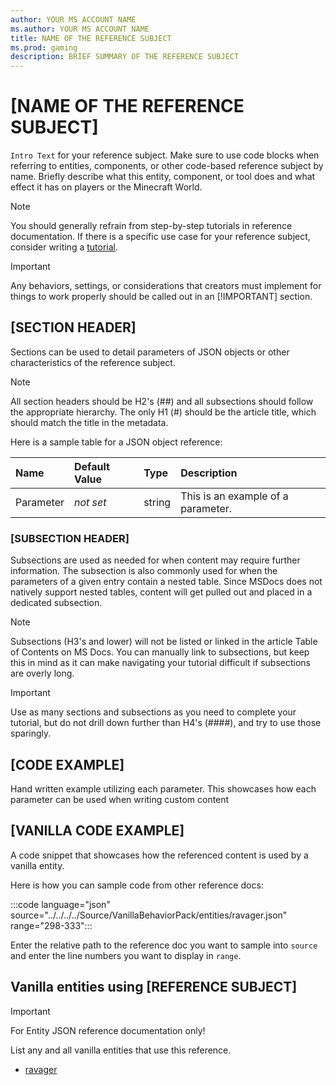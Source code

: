 ```yaml
---
author: YOUR MS ACCOUNT NAME
ms.author: YOUR MS ACCOUNT NAME
title: NAME OF THE REFERENCE SUBJECT
ms.prod: gaming
description: BRIEF SUMMARY OF THE REFERENCE SUBJECT
---
```

# [NAME OF THE REFERENCE SUBJECT]

`Intro Text` for your reference subject. Make sure to use code blocks when referring to entities, components, or other code-based reference subject by name. Briefly describe what this entity, component, or tool does and what effect it has on players or the Minecraft World.

> [!NOTE]
> You should generally refrain from step-by-step tutorials in reference documentation. If there is a specific use case for your reference subject, consider writing a [tutorial](TutorialTemplate.md).

>[!IMPORTANT]
> Any behaviors, settings, or considerations that creators must implement for things to work properly should be called out in an [!IMPORTANT] section.

## [SECTION HEADER]

Sections can be used to detail parameters of JSON objects or other characteristics of the reference subject.

> [!NOTE]
> All section headers should be H2's (##) and all subsections should follow the appropriate hierarchy. The only H1 (#) should be the article title, which should match the title in the metadata.

Here is a sample table for a JSON object reference:

|Name |Default Value  |Type  |Description  |
|:----------|:----------|:----------|:----------|
|Parameter |*not set* |string |This is an example of a parameter. |

### [SUBSECTION HEADER]

Subsections are used as needed for when content may require further information. The subsection is also commonly used for when the parameters of a given entry contain a nested table. Since MSDocs does not natively support nested tables, content will get pulled out and placed in a dedicated subsection.

> [!NOTE]
> Subsections (H3's and lower) will not be listed or linked in the article Table of Contents on MS Docs. You can manually link to subsections, but keep this in mind as it can make navigating your tutorial difficult if subsections are overly long.

> [!IMPORTANT]
> Use as many sections and subsections as you need to complete your tutorial, but do not drill down further than H4's (####), and try to use those sparingly.

## [CODE EXAMPLE]

Hand written example utilizing each parameter. This showcases how each parameter can be used when writing custom content

## [VANILLA CODE EXAMPLE]

A code snippet that showcases how the referenced content is used by a vanilla entity.

Here is how you can sample code from other reference docs:

:::code language="json" source="../../../../Source/VanillaBehaviorPack/entities/ravager.json" range="298-333":::

Enter the relative path to the reference doc you want to sample into `source` and enter the line numbers you want to display in `range`.

## Vanilla entities using [REFERENCE SUBJECT]

>[!IMPORTANT]
> For Entity JSON reference documentation only!

List any and all vanilla entities that use this reference.

- [ravager](../../../../Source/VanillaBehaviorPack_Snippets/entities/ravager.md)
